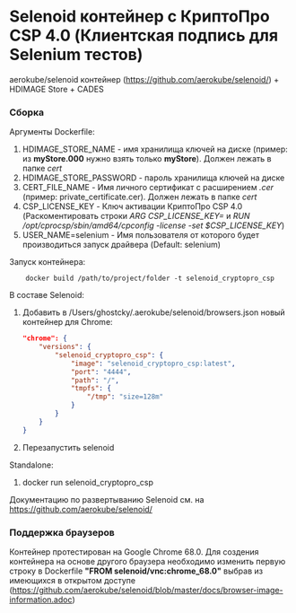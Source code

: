 # Selenoid контейнер с КриптоПро CSP 4.0 (Клиентская подпись для Selenium тестов)
aerokube/selenoid контейнер (https://github.com/aerokube/selenoid/) + HDIMAGE Store + CADES

### Сборка
Аргументы Dockerfile:
1. HDIMAGE_STORE_NAME - имя хранилища ключей на диске (пример: из **myStore.000** нужно взять только **myStore**). 
Должен лежать в папке _cert_
1. HDIMAGE_STORE_PASSWORD - пароль хранилища ключей на диске
1. CERT_FILE_NAME - Имя личного сертификат с расширением *.cer* (пример: private_certificate.cer). Должен лежать в папке _cert_
1. CSP_LICENSE_KEY - Ключ активации КриптоПро CSP 4.0 (Раскоментировать строки _ARG CSP_LICENSE_KEY=_ и _RUN /opt/cprocsp/sbin/amd64/cpconfig -license -set $CSP_LICENSE_KEY_)
1. USER_NAME=selenium - Имя пользователя от которого будет производиться запуск драйвера (Default: selenium)

Запуск контейнера:

        docker build /path/to/project/folder -t selenoid_cryptopro_csp

В составе Selenoid:
1. Добавить в /Users/ghostcky/.aerokube/selenoid/browsers.json новый контейнер для Chrome:

    ``` json
    "chrome": {
        "versions": {
            "selenoid_cryptopro_csp": {
                "image": "selenoid_cryptopro_csp:latest",
                "port": "4444",
                "path": "/",
                "tmpfs": {
                    "/tmp": "size=128m"
                }
            }
        }
    }
    ```
    
2. Перезапустить selenoid

Standalone:
   
1. docker run selenoid_cryptopro_csp

Документацию по развертыванию Selenoid см. на https://github.com/aerokube/selenoid/

### Поддержка браузеров
Контейнер протестирован на Google Chrome 68.0. 
Для создения контейнера на основе другого браузера необходимо изменить первую строку в Dockerfile **"FROM selenoid/vnc:chrome_68.0"** выбрав из
имеющихся в открытом доступе (https://github.com/aerokube/selenoid/blob/master/docs/browser-image-information.adoc)
